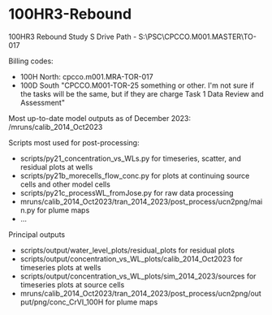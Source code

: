 # 100HR3-Rebound
100HR3 Rebound Study
S Drive Path - S:\PSC\CPCCO.M001.MASTER\TO-017 

Billing codes:
- 100H North: cpcco.m001.MRA-TOR-017
- 100D South "CPCCO.M001-TOR-25 something or other. I'm not sure if the tasks will be the same, but if they are charge Task 1 Data Review and Assessment"

Most up-to-date model outputs as of December 2023: /mruns/calib_2014_Oct2023

Scripts most used for post-processing:
- scripts/py21_concentration_vs_WLs.py for timeseries, scatter, and residual plots at wells
- scripts/py21b_morecells_flow_conc.py for plots at continuing source cells and other model cells
- scripts/py21c_processWL_fromJose.py for raw data processing
- mruns/calib_2014_Oct2023/tran_2014_2023/post_process/ucn2png/main.py for plume maps
- ...

Principal outputs
- scripts/output/water_level_plots/residual_plots for residual plots
- scripts/output/concentration_vs_WL_plots/calib_2014_Oct2023 for timeseries plots at wells
- scripts/output/concentration_vs_WL_plots/sim_2014_2023/sources for timeseries plots at source cells
- mruns/calib_2014_Oct2023/tran_2014_2023/post_process/ucn2png/output/png/conc_CrVI_100H for plume maps
